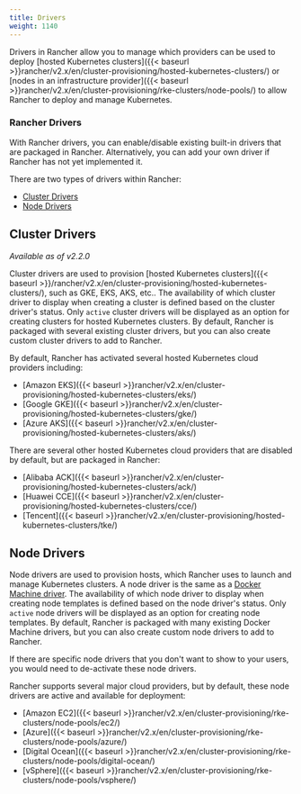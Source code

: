 ```yaml
---
title: Drivers
weight: 1140
---
```


Drivers in Rancher allow you to manage which providers can be used to deploy [hosted Kubernetes clusters]({{< baseurl >}}rancher/v2.x/en/cluster-provisioning/hosted-kubernetes-clusters/) or [nodes in an infrastructure provider]({{< baseurl >}}rancher/v2.x/en/cluster-provisioning/rke-clusters/node-pools/) to allow Rancher to deploy and manage Kubernetes.

###  Rancher Drivers

With Rancher drivers, you can enable/disable existing built-in drivers that are packaged in Rancher. Alternatively, you can add your own driver if Rancher has not yet implemented it.

There are two types of drivers within Rancher:

* [Cluster Drivers](#cluster-drivers)
* [Node Drivers](#node-drivers)

## Cluster Drivers   

_Available as of v2.2.0_

Cluster drivers are used to provision [hosted Kubernetes clusters]({{< baseurl >}}/rancher/v2.x/en/cluster-provisioning/hosted-kubernetes-clusters/), such as GKE, EKS, AKS, etc.. The availability of which cluster driver to display when creating a cluster is defined based on the cluster driver's status. Only `active` cluster drivers will be displayed as an option for creating clusters for hosted Kubernetes clusters. By default, Rancher is packaged with several existing cluster drivers, but you can also create custom cluster drivers to add to Rancher.

By default, Rancher has activated several hosted Kubernetes cloud providers including:

*  [Amazon EKS]({{< baseurl >}}rancher/v2.x/en/cluster-provisioning/hosted-kubernetes-clusters/eks/)
*  [Google GKE]({{< baseurl >}}rancher/v2.x/en/cluster-provisioning/hosted-kubernetes-clusters/gke/)
*  [Azure AKS]({{< baseurl >}}rancher/v2.x/en/cluster-provisioning/hosted-kubernetes-clusters/aks/)

There are several other hosted Kubernetes cloud providers that are disabled by default, but are packaged in Rancher:

* [Alibaba ACK]({{< baseurl >}}rancher/v2.x/en/cluster-provisioning/hosted-kubernetes-clusters/ack/)
* [Huawei CCE]({{< baseurl >}}rancher/v2.x/en/cluster-provisioning/hosted-kubernetes-clusters/cce/)
* [Tencent]({{< baseurl >}}rancher/v2.x/en/cluster-provisioning/hosted-kubernetes-clusters/tke/)

## Node Drivers

Node drivers are used to provision hosts, which Rancher uses to launch and manage Kubernetes clusters. A node driver is the same as a [Docker Machine driver](https://docs.docker.com/machine/drivers/). The availability of which node driver to display when creating node templates is defined based on the node driver's status. Only `active` node drivers will be displayed as an option for creating node templates. By default, Rancher is packaged with many existing Docker Machine drivers, but you can also create custom node drivers to add to Rancher.

If there are specific node drivers that you don't want to show to your users, you would need to de-activate these node drivers.

Rancher supports several major cloud providers, but by default, these node drivers are active and available for deployment:

*   [Amazon EC2]({{< baseurl >}}rancher/v2.x/en/cluster-provisioning/rke-clusters/node-pools/ec2/)
*   [Azure]({{< baseurl >}}rancher/v2.x/en/cluster-provisioning/rke-clusters/node-pools/azure/)
*   [Digital Ocean]({{< baseurl >}}rancher/v2.x/en/cluster-provisioning/rke-clusters/node-pools/digital-ocean/)
*   [vSphere]({{< baseurl >}}rancher/v2.x/en/cluster-provisioning/rke-clusters/node-pools/vsphere/)
